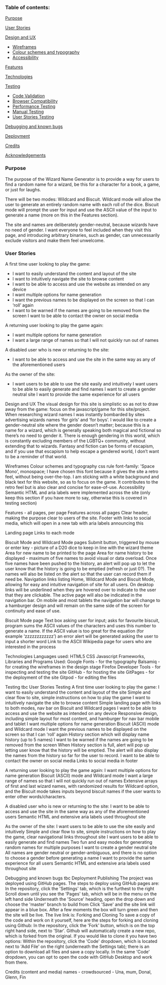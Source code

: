 ### Table of contents:

[Purpose](#purpose)

[User Stories](#user-stories) 

[Design and UX](#design-and-ux) 
* [Wireframes](#wireframes)
* [Colour schemes and typography](#colour-schemes-and-typography)
* [Accessibility](#accessibility)

[Features](#features)

[Technologies](#technologies)

[Testing ](#testing)
* [Code Validation](#code-validation)
* [Browser Compatibility](#browser-compatibility)
* [Performance Testing](#performance-testing)
* [Manual Testing](#manual-testing)
* [User Stories Testing](#user-stories-testing)

[Debugging and known bugs](#debugging-and-known-bugs)

[Deployment](#deployment)

[Credits](#credits)

[Acknowledgements](#acknowledgements)

### Purpose

The purpose of the Wizard Name Generator is to provide a way for users to find a random name for a wizard, be this for a character for a book, a game, or just for laughs.

There will be two modes: Wildcard and Biscuit. Wildcard mode will allow the user to generate an entirely random name with each roll of the dice. Biscuit mode will prompt the user for input and use the ASCII value of the input to generate a name (more on this in the Features section).

The site and names are deliberately gender-neutral, because wizards have no need of gender. I want everyone to feel included when they visit this page, and introducing arbitrary binaries, such as gender, can unnecessarily exclude visitors and make them feel unwelcome.

### User Stories

A first time user looking to play the game:
* I want to easily understand the content and layout of the site
* I want to intuitively navigate the site to browse content
* I want to be able to access and use the website as intended on any device
* I want multiple options for name generation
* I want the previous names to be displayed on the screen so that I can ‘roll’ again
* I want to be warned if the names are going to be removed from the screen
I want to be able to contact the owner on social media

A returning user looking to play the game again:
* I want multiple options for name generation
* I want a large range of names so that I will not quickly run out of names

A disabled user who is new or returning to the site:
* I want to be able to access and use the site in the same way as any of the aforementioned users

As the owner of the site:
* I want users to be able to use the site easily and intuitively
I want users to be able to easily generate and find names
I want to create a gender neutral site
I want to provide the same experience for all users

Design and UX
The visual design for this site is simplistic so as not to draw away from the game: focus on the javascript/game for this site/project.
When researching wizard names I was instantly bombarded by sites advertising wizards names ‘for girls’ and ‘for boys’. I would like to create a gender-neutral site where the gender doesn’t matter; because this is a name for a wizard, which is generally speaking both magical and fictional so there’s no need to gender it. There is enough gendering in this world, which is constantly excluding members of the LGBTQ+ community, without extending that to wizards. Fantasy and fiction can be forms of escapism, and if you use that escapism to help escape a gendered world, I don’t want to be a reminder of that world.

Wireframes
Colour schemes and typography
css rule
font-family: 'Space Mono', monospace;
I have chosen this font because it gives the site a retro feel, without being over-the-top.
I am sticking with a white background and black text for this website, so as to focus on the game. It contributes to the retro feel but is also clear and concise for ease-of-use.
Accessibility
Semantic HTML and aria labels were implemented across the site (only keep this section if you have more to say, otherwise this is covered in testing section)

Features - all pages, per page
Features across all pages
Clear header, making the purpose clear to users of the site.
Footer with links to social media, which will open in a new tab with aria labels announcing this

Landing page
Links to each mode

Biscuit Mode and Wildcard Mode pages
Submit button, triggered by mouse or enter key - picture of a D20 dice to keep in line with the wizard theme
Area for new name to be printed to the page
Area for name history to be displayed - maximum of five names to avoid visual or data overload.
Once five names have been pushed to the history, an alert will pop up to let the user know that the history is going to be emptied (refresh or just 0?). The names will also be listed on the alert so that the user can record them if need be.
Navigation links listing Home, Wildcard Mode and Biscuit Mode, allowing for easy and intuitive navigation of site for all users. On desktop links will be underlined when they are hovered over to indicate to the user that they are clickable. The active page will also be indicated in the navigation bar.
On mobile and most tablets the navigation bar will change to a hamburger design and will remain on the same side of the screen for continuity and ease of use.

Biscuit Mode page
Text box asking user for input; asks for favourite biscuit, program sums the ASCII values of the characters and uses this number to generate a name.
If the ASCII value is too great for the equation (for example ‘zzzzzzzzzzzz’) an error alert will be generated asking the user to input a shorter word
Link to the ASCII Wikipedia page for users who are interested in the process

Technologies
Languages used:
HTML5
CSS
Javascript
Frameworks, Libraries and Programs Used:
Google Fonts - for the typography
Balsamiq - for creating the wireframes in the design stage
Firefox Developer Tools - for inspecting and testing the site
GitHub - for hosting the site
GitPages - for the deployment of the site
Gitpod - for editing the files

Testing 
tbc
User Stories Testing
A first time user looking to play the game:
I want to easily understand the content and layout of the site
Simple and clear flow to site, simple instructions on how to play the game
I want to intuitively navigate the site to browse content
Simple landing page with links to both modes, nav bar on Biscuit and Wildcard pages
I want to be able to access and use the website as intended on any device
Responsive design, including simple layout for most content, and hamburger for nav bar mobile and tablet
I want multiple options for name generation
Biscuit (ASCII) mode and Wildcard mode
I want the previous names to be displayed on the screen so that I can ‘roll’ again
History section which will display name history (up to 5 names)
I want to be warned if the names are going to be removed from the screen
When History section is full, alert will pop up letting user know that the history will be emptied. The alert will also display the names from the history so far for the user to record. 
I want to be able to contact the owner on social media
Links to social media in footer

A returning user looking to play the game again:
I want multiple options for name generation
Biscuit (ASCII) mode and Wildcard mode
I want a large range of names so that I will not quickly run out of names
Extensive arrays of first and last wizard names, with randomized results for Wildcard option, and the Biscuit mode takes inputs beyond biscuit names if the user wants to enter other words/characters.

A disabled user who is new or returning to the site:
I want to be able to access and use the site in the same way as any of the aforementioned users
Semantic HTML and extensive aria labels used throughout site

As the owner of the site:
I want users to be able to use the site easily and intuitively
Simple and clear flow to site, simple instructions on how to play the game, clear navigational links throughout site
I want users to be able to easily generate and find names
Two fun and easy modes for generating random names for multiple purposes
I want to create a gender neutral site
All names are gender neutral or gender-ambiguous, and there is no option to choose a gender before generating a name
I want to provide the same experience for all users
Semantic HTML and extensive aria labels used throughout site


Debugging and known bugs
tbc
Deployment
Publishing
The project was deployed using GitHub pages. The steps to deploy using GitHub pages are:
In the repository, click the 'Settings' tab, which is the furthest to the right
Scroll down until you see the 'Pages' tab, which will be in the menu on the left hand side
Underneath the 'Source' heading, open the drop down and choose the 'master' branch to build from
Click 'Save' and the site link will appear in a blue box. After a few moments the box will turn green and then the site will be live.
The live link is: 
Forking and Cloning
To save a copy of the code and work on it yourself, here are the steps for forking and cloning using Github:
In the repository, click the 'Fork' button, which is on the top right hand side, next to 'Star'.
Github will automatically create a new repo, which is forked from the original. If you would like to clone it you have two options:
Within the repository, click the 'Code' dropdown, which is located next to 'Add File' on the right (underneath the Settings tab); there is an option to download all files and save a copy locally.
In the same 'Code' dropdown, you can opt to open the code with GitHub Desktop and work from there.

Credits (content and media)
names - crowdsourced - Una, mum, Donal, Glenn, Fin
